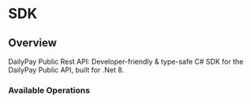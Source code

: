 # SDK

## Overview

DailyPay Public Rest API: Developer-friendly & type-safe C# SDK for the DailyPay Public API, built for .Net 8.

### Available Operations
